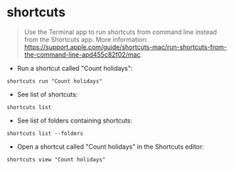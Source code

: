 # shortcuts

> Use the Terminal app to run shortcuts from command line instead from the Shortcuts app.
> More information: <https://support.apple.com/guide/shortcuts-mac/run-shortcuts-from-the-command-line-apd455c82f02/mac>.

- Run a shortcut called "Count holidays":

`shortcuts run "Count holidays"`

- See list of shortcuts:

`shortcuts list`

- See list of folders containing shortcuts:

`shortcuts list --folders`

- Open a shortcut called "Count holidays" in the Shortcuts editor:

`shortcuts view "Count holidays"`
